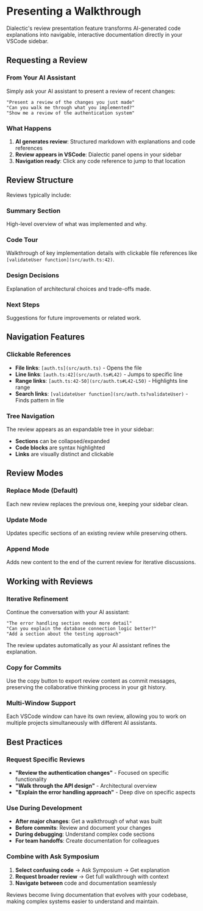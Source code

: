 # Presenting a Walkthrough

Dialectic's review presentation feature transforms AI-generated code explanations into navigable, interactive documentation directly in your VSCode sidebar.

## Requesting a Review

### From Your AI Assistant
Simply ask your AI assistant to present a review of recent changes:

```
"Present a review of the changes you just made"
"Can you walk me through what you implemented?"
"Show me a review of the authentication system"
```

### What Happens
1. **AI generates review**: Structured markdown with explanations and code references
2. **Review appears in VSCode**: Dialectic panel opens in your sidebar
3. **Navigation ready**: Click any code reference to jump to that location

## Review Structure

Reviews typically include:

### Summary Section
High-level overview of what was implemented and why.

### Code Tour
Walkthrough of key implementation details with clickable file references like `[validateUser function](src/auth.ts:42)`.

### Design Decisions
Explanation of architectural choices and trade-offs made.

### Next Steps
Suggestions for future improvements or related work.

## Navigation Features

### Clickable References
- **File links**: `[auth.ts](src/auth.ts)` - Opens the file
- **Line links**: `[auth.ts:42](src/auth.ts#L42)` - Jumps to specific line
- **Range links**: `[auth.ts:42-50](src/auth.ts#L42-L50)` - Highlights line range
- **Search links**: `[validateUser function](src/auth.ts?validateUser)` - Finds pattern in file

### Tree Navigation
The review appears as an expandable tree in your sidebar:
- **Sections** can be collapsed/expanded
- **Code blocks** are syntax highlighted
- **Links** are visually distinct and clickable

## Review Modes

### Replace Mode (Default)
Each new review replaces the previous one, keeping your sidebar clean.

### Update Mode
Updates specific sections of an existing review while preserving others.

### Append Mode
Adds new content to the end of the current review for iterative discussions.

## Working with Reviews

### Iterative Refinement
Continue the conversation with your AI assistant:

```
"The error handling section needs more detail"
"Can you explain the database connection logic better?"
"Add a section about the testing approach"
```

The review updates automatically as your AI assistant refines the explanation.

### Copy for Commits
Use the copy button to export review content as commit messages, preserving the collaborative thinking process in your git history.

### Multi-Window Support
Each VSCode window can have its own review, allowing you to work on multiple projects simultaneously with different AI assistants.

## Best Practices

### Request Specific Reviews
- **"Review the authentication changes"** - Focused on specific functionality
- **"Walk through the API design"** - Architectural overview
- **"Explain the error handling approach"** - Deep dive on specific aspects

### Use During Development
- **After major changes**: Get a walkthrough of what was built
- **Before commits**: Review and document your changes
- **During debugging**: Understand complex code sections
- **For team handoffs**: Create documentation for colleagues

### Combine with Ask Symposium
1. **Select confusing code** → Ask Symposium → Get explanation
2. **Request broader review** → Get full walkthrough with context
3. **Navigate between** code and documentation seamlessly

Reviews become living documentation that evolves with your codebase, making complex systems easier to understand and maintain.
